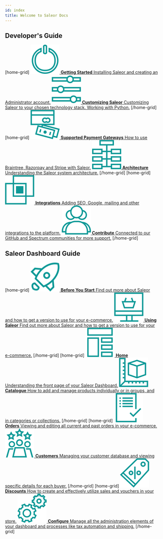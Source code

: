 ```yaml
---
id: index
title: Welcome to Saleor Docs
---
```


## Developer's Guide

[home-grid]
[![](assets/icons/getting-started.png) **Getting Started** Installing Saleor and creating an Administrator account.](getting-started/intro.md)
[![](assets/icons/customizing.png) **Customizing Saleor** Customizing Saleor to your chosen technology stack. Working with Python.](customization/intro.md)
[/home-grid]
[home-grid]
[![](assets/icons/payment-gateways.png) **Supported Payment Gateways** How to use Braintree, Razorpay and Stripe with Saleor.](payment-gateways/intro.md)
[![](assets/icons/architecture.png) **Architecture** Understanding the Saleor system architecture.](architecture/intro.md)
[/home-grid]
[home-grid]
[![](assets/icons/integrations.png) **Integrations** Adding SEO, Google, mailing and other integrations to the platform.](integrations/intro.md)
[![](assets/icons/contribute.png) **Contribute** Connected to our GitHub and Spectrum communities for more support.](contributing/intro.md)
[/home-grid]

## Saleor Dashboard Guide

[home-grid]
[![](assets/icons/before-start.png) **Before You Start** Find out more about Saleor and how to get a version to use for your e-commerce.](dashboard/before-you-start.md)
[![](assets/icons/using-saleor.png) **Using Saleor** Find out more about Saleor and how to get a version to use for your e-commerce.](dashboard/using-saleor.md)
[/home-grid]
[home-grid]
[![](assets/icons/storefront.png) **Home** Understanding the front page of your Saleor Dashboard.](dashboard/home.md)
[![](assets/icons/catalogue.png) **Catalogue** How to add and manage products individually or in groups, and in categories or collections.](dashboard/catalog/intro.md)
[/home-grid]
[home-grid]
[![](assets/icons/orders.png) **Orders** Viewing and editing all current and past orders in your e-commerce.](dashboard/orders.md)
[![](assets/icons/customers.png) **Customers** Managing your customer database and viewing specific details for each buyer.](dashboard/customers.md)
[/home-grid]
[home-grid]
[![](assets/icons/discounts.png) **Discounts** How to create and effectively utilize sales and vouchers in your store.](dashboard/discounts/sales.md)
[![](assets/icons/configure.png) **Configure** Manage all the administration elements of your dashboard and processes like tax automation and shipping.](dashboard/configuration/intro.md)
[/home-grid]
